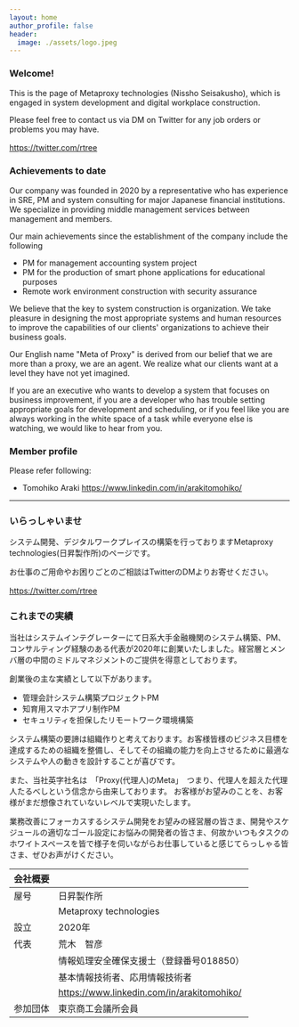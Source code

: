 ```yaml
---
layout: home
author_profile: false
header:
  image: ./assets/logo.jpeg
---
```


### Welcome!

This is the page of Metaproxy technologies (Nissho Seisakusho), which is engaged in system development and digital workplace construction.

Please feel free to contact us via DM on Twitter for any job orders or problems you may have.

<https://twitter.com/rtree>
　
### Achievements to date

Our company was founded in 2020 by a representative who has experience in SRE, PM and system consulting for major Japanese financial institutions. We specialize in providing middle management services between management and members.

Our main achievements since the establishment of the company include the following
- PM for management accounting system project
- PM for the production of smart phone applications for educational purposes
- Remote work environment construction with security assurance


We believe that the key to system construction is organization. We take pleasure in designing the most appropriate systems and human resources to improve the capabilities of our clients' organizations to achieve their business goals.

Our English name "Meta of Proxy" is derived from our belief that we are more than a proxy, we are an agent.
We realize what our clients want at a level they have not yet imagined.

If you are an executive who wants to develop a system that focuses on business improvement, if you are a developer who has trouble setting appropriate goals for development and scheduling, or if you feel like you are always working in the white space of a task while everyone else is watching, we would like to hear from you.

### Member profile

Please refer following:
- Tomohiko Araki <https://www.linkedin.com/in/arakitomohiko/>

---

### いらっしゃいませ

システム開発、デジタルワークプレイスの構築を行っておりますMetaproxy technologies(日昇製作所)のページです。

お仕事のご用命やお困りごとのご相談はTwitterのDMよりお寄せください。

<https://twitter.com/rtree>
　
### これまでの実績

当社はシステムインテグレーターにて日系大手金融機関のシステム構築、PM、コンサルティング経験のある代表が2020年に創業いたしました。経営層とメンバ層の中間のミドルマネジメントのご提供を得意としております。

創業後の主な実績として以下があります。
- 管理会計システム構築プロジェクトPM
- 知育用スマホアプリ制作PM
- セキュリティを担保したリモートワーク環境構築


システム構築の要諦は組織作りと考えております。お客様皆様のビジネス目標を達成するための組織を整備し、そしてその組織の能力を向上させるために最適なシステムや人の動きを設計することが喜びです。

また、当社英字社名は　「Proxy(代理人)のMeta」　つまり、代理人を超えた代理人たるべしという信念から由来しております。
お客様がお望みのことを、お客様がまだ想像されていないレベルで実現いたします。

業務改善にフォーカスするシステム開発をお望みの経営層の皆さま、開発やスケジュールの適切なゴール設定にお悩みの開発者の皆さま、何故かいつもタスクのホワイトスペースを皆で様子を伺いながらお仕事していると感じてらっしゃる皆さま、ぜひお声がけください。

| 会社概要      |                       |
| ----------- | --------------------- |
| 屋号         | 日昇製作所              |
|             | Metaproxy technologies|
| 設立         | 2020年                |
| 代表         | 荒木　智彦              |
|             |  情報処理安全確保支援士（登録番号018850）|
|             |  基本情報技術者、応用情報技術者         |
|             |  <https://www.linkedin.com/in/arakitomohiko/>|
| 参加団体      | 東京商工会議所会員     |






